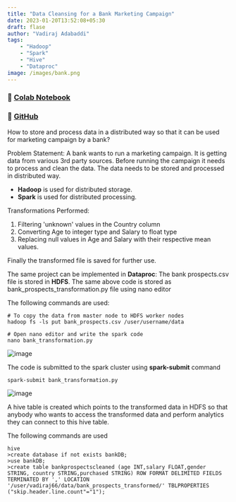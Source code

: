 ```yaml
---
title: "Data Cleansing for a Bank Marketing Campaign"
date: 2023-01-20T13:52:08+05:30
draft: flase
author: "Vadiraj Adabaddi"
tags:
    - "Hadoop"
    - "Spark"
    - "Hive"
    - "Dataproc"
image: /images/bank.png
---
```


### 🔗 [Colab Notebook](https://colab.research.google.com/drive/1jWj2JnpW5gVivXrw0_blOwiAcnxDipiv)
### 🔗 [GitHub](https://github.com/Vadiraj-13/bank-campaign)

How to store and process data in a distributed way so that it can be used for marketing campaign by a bank? 

Problem Statement:
A bank wants to run a marketing campaign. It is getting data from various 3rd party sources. Before running the campaign it needs to process and clean the data. The data needs to be stored and processed in distributed way.

* **Hadoop** is used for distributed storage.
* **Spark** is used for distributed processing.

Transformations Performed:
1. Filtering 'unknown' values in the Country column
2. Converting Age to integer type and Salary to float type
3. Replacing null values in Age and Salary with their respective mean values.

Finally the transformed file is saved for further use.


The same project can be implemented in **Dataproc**:
The bank prospects.csv file is stored in **HDFS**.
The same above code is stored as bank_prospects_transformation.py file using nano editor

The following commands are used:
```
# To copy the data from master node to HDFS worker nodes
hadoop fs -ls put bank_prospects.csv /user/username/data

# Open nano editor and write the spark code
nano bank_transformation.py 

```
![image](/bank_nano.png)

The code is submitted to the spark cluster using **spark-submit** command

```
spark-submit bank_transformation.py
```
![image](/bank_proc.png)

A hive table is created which points to the transformed data in HDFS so that anybody who wants to access the transformed data
and perform analytics they can connect to this hive table.

The following commands are used

```
hive
>create database if not exists bankDB;
>use bankDB;
>create table bankprospectscleaned (age INT,salary FLOAT,gender STRING, country STRING,purchased STRING) ROW FORMAT DELIMITED FIELDS TERMINATED BY ',' LOCATION '/user/vadiraj66/data/bank_prospects_transformed/' TBLPROPERTIES ("skip.header.line.count"="1");

```





